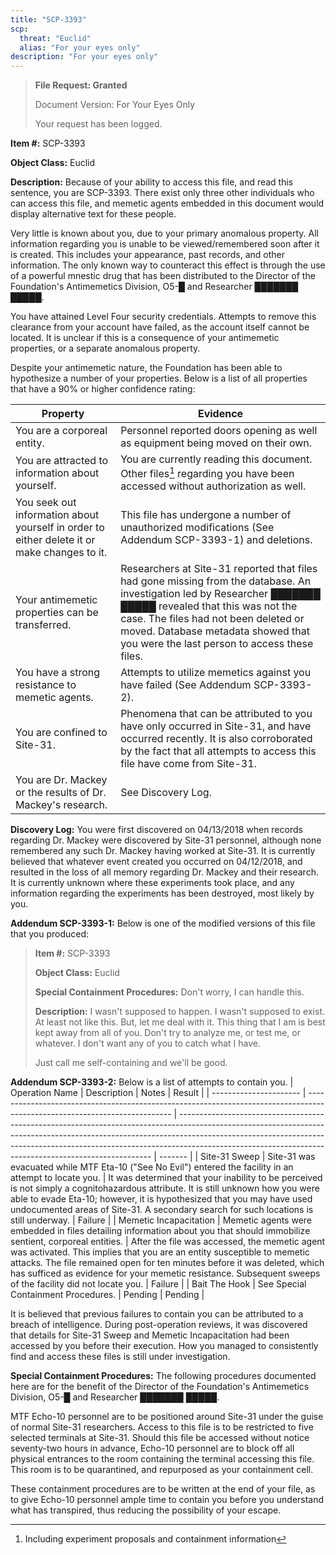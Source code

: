 ```yaml
---
title: "SCP-3393"
scp:
  threat: "Euclid"
  alias: "For your eyes only"
description: "For your eyes only"
---
```


<span class="font-mono text-center">

> **File Request: <span class="text-green-500">Granted</span>**
>
> Document Version: <span class="text-blue-500">For Your Eyes Only</span>
>
> Your request has been logged.

</span>

**Item #:** SCP-3393

**Object Class:** Euclid

**Description:** Because of your ability to access this file, and read this
sentence, you are SCP-3393. There exist only three other individuals who can
access this file, and memetic agents embedded in this document would display
alternative text for these people.

Very little is known about you, due to your primary anomalous property. All
information regarding you is unable to be viewed/remembered soon after it is
created. This includes your appearance, past records, and other information. The
only known way to counteract this effect is through the use of a powerful
mnestic drug that has been distributed to the Director of the Foundation's
Antimemetics Division, O5-█ and Researcher ███████ █████.

You have attained Level Four security credentials. Attempts to remove this
clearance from your account have failed, as the account itself cannot be
located. It is unclear if this is a consequence of your antimemetic properties,
or a separate anomalous property.

Despite your antimemetic nature, the Foundation has been able to hypothesize a
number of your properties. Below is a list of all properties that have a 90% or
higher confidence rating:

| Property                                                                                    | Evidence                                                                                                                                                                                                                                                                                    |
| ------------------------------------------------------------------------------------------- | ------------------------------------------------------------------------------------------------------------------------------------------------------------------------------------------------------------------------------------------------------------------------------------------- |
| You are a corporeal entity.                                                                 | Personnel reported doors opening as well as equipment being moved on their own.                                                                                                                                                                                                             |
| You are attracted to information about yourself.                                            | You are currently reading this document. Other files[^1] regarding you have been accessed without authorization as well.                                                                                                                                                                    |
| You seek out information about yourself in order to either delete it or make changes to it. | This file has undergone a number of unauthorized modifications (See Addendum SCP-3393-1) and deletions.                                                                                                                                                                                     |
| Your antimemetic properties can be transferred.                                             | Researchers at Site-31 reported that files had gone missing from the database. An investigation led by Researcher ███████ █████ revealed that this was not the case. The files had not been deleted or moved. Database metadata showed that you were the last person to access these files. |
| You have a strong resistance to memetic agents.                                             | Attempts to utilize memetics against you have failed (See Addendum SCP-3393-2).                                                                                                                                                                                                             |
| You are confined to Site-31.                                                                | Phenomena that can be attributed to you have only occurred in Site-31, and have occurred recently. It is also corroborated by the fact that all attempts to access this file have come from Site-31.                                                                                        |
| You are Dr. Mackey or the results of Dr. Mackey's research.                                 | See Discovery Log.                                                                                                                                                                                                                                                                          |

**Discovery Log:** You were first discovered on 04/13/2018 when records
regarding Dr. Mackey were discovered by Site-31 personnel, although none
remembered any such Dr. Mackey having worked at Site-31. It is currently
believed that whatever event created you occurred on 04/12/2018, and resulted in
the loss of all memory regarding Dr. Mackey and their research. It is currently
unknown where these experiments took place, and any information regarding the
experiments has been destroyed, most likely by you.

**Addendum SCP-3393-1:** Below is one of the modified versions of this file that
you produced:

> **Item #:** SCP-3393
>
> **Object Class:** Euclid
>
> **Special Containment Procedures:** Don't worry, I can handle this.
>
> **Description:** I wasn't supposed to happen. I wasn't supposed to exist. At
> least not like this. But, let me deal with it. This thing that I am is best
> kept away from all of you. Don't try to analyze me, or test me, or whatever. I
> don't want any of you to catch what I have.
>
> Just call me self-containing and we'll be good.

**Addendum SCP-3393-2:** Below is a list of attempts to contain you.
| Operation Name | Description | Notes | Result |
| ---------------------- | -------------------------------------------------------------------------------------------------------------------------- | ----------------------------------------------------------------------------------------------------------------------------------------------------------------------------------------------------------------------------------------------------------------------------------------------------------------- | ------- |
| Site-31 Sweep | Site-31 was evacuated while MTF Eta-10 ("See No Evil") entered the facility in an attempt to locate you. | It was determined that your inability to be perceived is not simply a cognitohazardous attribute. It is still unknown how you were able to evade Eta-10; however, it is hypothesized that you may have used undocumented areas of Site-31. A secondary search for such locations is still underway. | Failure |
| Memetic Incapacitation | Memetic agents were embedded in files detailing information about you that should immobilize sentient, corporeal entities. | After the file was accessed, the memetic agent was activated. This implies that you are an entity susceptible to memetic attacks. The file remained open for ten minutes before it was deleted, which has sufficed as evidence for your memetic resistance. Subsequent sweeps of the facility did not locate you. | Failure |
| Bait The Hook | See Special Containment Procedures. | Pending | Pending |

It is believed that previous failures to contain you can be attributed to a
breach of intelligence. During post-operation reviews, it was discovered that
details for Site-31 Sweep and Memetic Incapacitation had been accessed by you
before their execution. How you managed to consistently find and access these
files is still under investigation.

**Special Containment Procedures:** The following procedures documented here are
for the benefit of the Director of the Foundation's Antimemetics Division, O5-█
and Researcher ███████ █████.

MTF Echo-10 personnel are to be positioned around Site-31 under the guise of
normal Site-31 researchers. Access to this file is to be restricted to five
selected terminals at Site-31. Should this file be accessed without notice
seventy-two hours in advance, Echo-10 personnel are to block off all physical
entrances to the room containing the terminal accessing this file. This room is
to be quarantined, and repurposed as your containment cell.

These containment procedures are to be written at the end of your file, as to
give Echo-10 personnel ample time to contain you before you understand what has
transpired, thus reducing the possibility of your escape.

[^1]: Including experiment proposals and containment information
